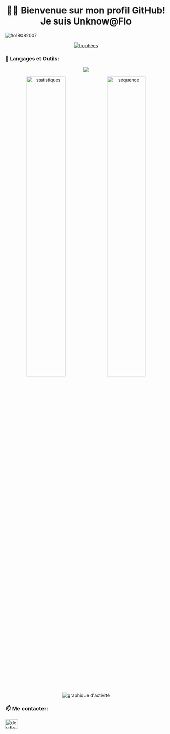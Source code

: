 <h1 align="center">👨‍💻 Bienvenue sur mon profil GitHub! Je suis Unknow@Flo</h1>

<!-- Bannière de vues du profil avec thème sombre -->
<p align="left">
  <img src="https://komarev.com/ghpvc/?username=flo18082007&label=Vues%20du%20profil&color=000000&style=for-the-badge" alt="flo18082007" />
</p>

<!-- Trophées GitHub avec thème sombre -->
<p align="center">
  <a href="https://github.com/ryo-ma/github-profile-trophy">
    <img src="https://github-profile-trophy.vercel.app/?username=flo18082007&theme=darkhub&no-frame=true&row=1&column=6" alt="trophées" />
  </a>
</p>

<!-- Section des compétences avec badges stylisés -->
<h3 align="left">🚀 Langages et Outils:</h3>
<p align="center">
  <a href="https://skillicons.dev">
    <img src="https://skillicons.dev/icons?i=c,cpp,html,css,js,mysql,nodejs,python,react&theme=dark" />
  </a>
</p>

<!-- Statistiques GitHub avec thème sombre -->
<p align="center">
  <img src="https://github-readme-stats.vercel.app/api?username=flo18082007&show_icons=true&theme=dark&hide_border=true&locale=fr" alt="statistiques" width="49%" />
  <img src="https://github-readme-streak-stats.herokuapp.com/?user=flo18082007&theme=dark&hide_border=true&locale=fr" alt="séquence" width="49%" />
</p>

<!-- Graphique d'activité -->
<p align="center">
  <img src="https://github-readme-activity-graph.vercel.app/graph?username=flo18082007&theme=react-dark&hide_border=true" alt="graphique d'activité" />
</p>

<!-- Section Contact -->
<h3 align="left">📫 Me contacter:</h3>
<p align="left">
  <a href="https://dev.to/dev.flo" target="blank">
    <img align="center" src="https://raw.githubusercontent.com/rahuldkjain/github-profile-readme-generator/master/src/images/icons/Social/devto.svg" alt="dev.flo" height="30" width="40" />
  </a>
</p>
